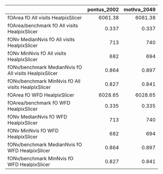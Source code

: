 |                                                       |   pontus_2002 |   mothra_2049 |
|:------------------------------------------------------|--------------:|--------------:|
| fOArea fO All visits HealpixSlicer                    |      6061.38  |      6061.38  |
| fOArea/benchmark fO All visits HealpixSlicer          |         0.337 |         0.337 |
| fONv MedianNvis fO All visits HealpixSlicer           |       713     |       740     |
| fONv MinNvis fO All visits HealpixSlicer              |       682     |       694     |
| fONv/benchmark MedianNvis fO All visits HealpixSlicer |         0.864 |         0.897 |
| fONv/benchmark MinNvis fO All visits HealpixSlicer    |         0.827 |         0.841 |
| fOArea fO WFD HealpixSlicer                           |      6028.65  |      6028.65  |
| fOArea/benchmark fO WFD HealpixSlicer                 |         0.335 |         0.335 |
| fONv MedianNvis fO WFD HealpixSlicer                  |       713     |       740     |
| fONv MinNvis fO WFD HealpixSlicer                     |       682     |       694     |
| fONv/benchmark MedianNvis fO WFD HealpixSlicer        |         0.864 |         0.897 |
| fONv/benchmark MinNvis fO WFD HealpixSlicer           |         0.827 |         0.841 |
